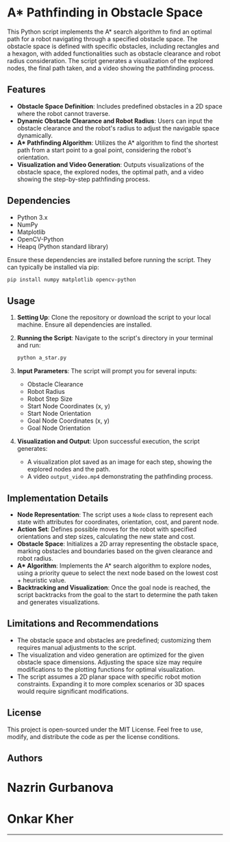 
# A* Pathfinding in Obstacle Space

This Python script implements the A* search algorithm to find an optimal path for a robot navigating through a specified obstacle space. The obstacle space is defined with specific obstacles, including rectangles and a hexagon, with added functionalities such as obstacle clearance and robot radius consideration. The script generates a visualization of the explored nodes, the final path taken, and a video showing the pathfinding process.

## Features

- **Obstacle Space Definition**: Includes predefined obstacles in a 2D space where the robot cannot traverse.
- **Dynamic Obstacle Clearance and Robot Radius**: Users can input the obstacle clearance and the robot's radius to adjust the navigable space dynamically.
- **A\* Pathfinding Algorithm**: Utilizes the A* algorithm to find the shortest path from a start point to a goal point, considering the robot's orientation.
- **Visualization and Video Generation**: Outputs visualizations of the obstacle space, the explored nodes, the optimal path, and a video showing the step-by-step pathfinding process.

## Dependencies

- Python 3.x
- NumPy
- Matplotlib
- OpenCV-Python
- Heapq (Python standard library)

Ensure these dependencies are installed before running the script. They can typically be installed via pip:

```sh
pip install numpy matplotlib opencv-python
```

## Usage

1. **Setting Up**: Clone the repository or download the script to your local machine. Ensure all dependencies are installed.

2. **Running the Script**: Navigate to the script's directory in your terminal and run:

    ```sh
    python a_star.py
    ```

3. **Input Parameters**: The script will prompt you for several inputs:
   - Obstacle Clearance
   - Robot Radius
   - Robot Step Size
   - Start Node Coordinates (x, y)
   - Start Node Orientation
   - Goal Node Coordinates (x, y)
   - Goal Node Orientation

4. **Visualization and Output**: Upon successful execution, the script generates:
   - A visualization plot saved as an image for each step, showing the explored nodes and the path.
   - A video `output_video.mp4` demonstrating the pathfinding process.

## Implementation Details

- **Node Representation**: The script uses a `Node` class to represent each state with attributes for coordinates, orientation, cost, and parent node.
- **Action Set**: Defines possible moves for the robot with specified orientations and step sizes, calculating the new state and cost.
- **Obstacle Space**: Initializes a 2D array representing the obstacle space, marking obstacles and boundaries based on the given clearance and robot radius.
- **A\* Algorithm**: Implements the A* search algorithm to explore nodes, using a priority queue to select the next node based on the lowest cost + heuristic value.
- **Backtracking and Visualization**: Once the goal node is reached, the script backtracks from the goal to the start to determine the path taken and generates visualizations.

## Limitations and Recommendations

- The obstacle space and obstacles are predefined; customizing them requires manual adjustments to the script.
- The visualization and video generation are optimized for the given obstacle space dimensions. Adjusting the space size may require modifications to the plotting functions for optimal visualization.
- The script assumes a 2D planar space with specific robot motion constraints. Expanding it to more complex scenarios or 3D spaces would require significant modifications.

## License

This project is open-sourced under the MIT License. Feel free to use, modify, and distribute the code as per the license conditions.

## Authors
# Nazrin Gurbanova
# Onkar Kher  

---
